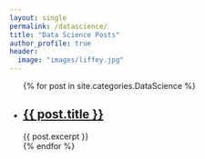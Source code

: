 ```yaml
---
layout: single
permalink: /datascience/
title: "Data Science Posts"
author_profile: true
header:
  image: "images/liffey.jpg"
---
```


<ul>
  {% for post in site.categories.DataScience %}
    <li>
      <h2><a href="{{ post.url }}">{{ post.title }}</a></h2>
      {{ post.excerpt }}
    </li>
  {% endfor %}
</ul>
